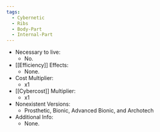```yaml
---
tags:
  - Cybernetic
  - Ribs
  - Body-Part
  - Internal-Part
---
```

* Necessary to live:
	* No.
* [[Efficiency]] Effects:
	* None.
* Cost Multiplier:
	* x1
* [[Cybercost]] Multiplier:
	* x1
* Nonexistent Versions:
	* Prosthetic, Bionic, Advanced Bionic, and Archotech
* Additional Info:
	* None.